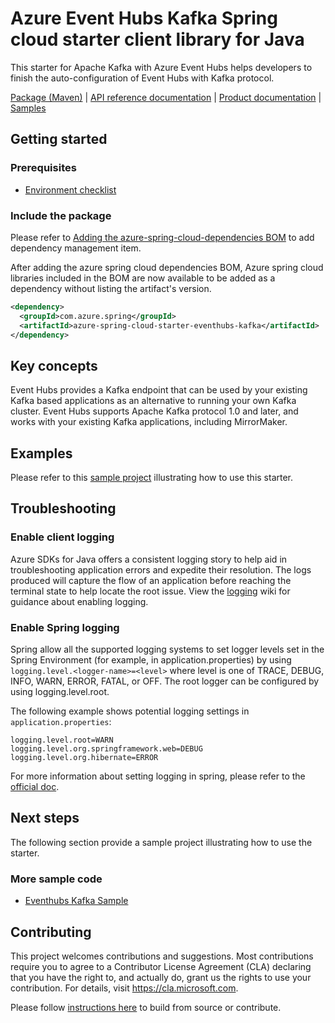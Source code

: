 # Azure Event Hubs Kafka Spring cloud starter client library for Java
This starter for Apache Kafka with Azure Event Hubs helps developers to finish the auto-configuration of Event Hubs with Kafka protocol.  

[Package (Maven)][package] | [API reference documentation][refdocs] | [Product documentation][docs] | [Samples][sample]

## Getting started

### Prerequisites
- [Environment checklist][environment_checklist]

### Include the package
Please refer to [Adding the azure-spring-cloud-dependencies BOM] to add dependency management item.

After adding the azure spring cloud dependencies BOM, Azure spring cloud libraries included in the BOM are now available to be
added as a dependency without listing the artifact's version.
```xml
<dependency>
  <groupId>com.azure.spring</groupId>
  <artifactId>azure-spring-cloud-starter-eventhubs-kafka</artifactId>
</dependency>
```

## Key concepts
Event Hubs provides a Kafka endpoint that can be used by your existing Kafka based applications as an alternative to running your own Kafka cluster. Event Hubs supports Apache Kafka protocol 1.0 and later, and works with your existing Kafka applications, including MirrorMaker.

## Examples
Please refer to this [sample project][sample] illustrating how to use this starter.

## Troubleshooting
### Enable client logging
Azure SDKs for Java offers a consistent logging story to help aid in troubleshooting application errors and expedite their resolution. The logs produced will capture the flow of an application before reaching the terminal state to help locate the root issue. View the [logging][logging] wiki for guidance about enabling logging.

### Enable Spring logging
Spring allow all the supported logging systems to set logger levels set in the Spring Environment (for example, in application.properties) by using `logging.level.<logger-name>=<level>` where level is one of TRACE, DEBUG, INFO, WARN, ERROR, FATAL, or OFF. The root logger can be configured by using logging.level.root.

The following example shows potential logging settings in `application.properties`:

```properties
logging.level.root=WARN
logging.level.org.springframework.web=DEBUG
logging.level.org.hibernate=ERROR
```

For more information about setting logging in spring, please refer to the [official doc][logging_doc].
 

## Next steps

The following section provide a sample project illustrating how to use the starter.
### More sample code
- [Eventhubs Kafka Sample][sample]

## Contributing
This project welcomes contributions and suggestions.  Most contributions require you to agree to a Contributor License Agreement (CLA) declaring that you have the right to, and actually do, grant us the rights to use your contribution. For details, visit https://cla.microsoft.com.

Please follow [instructions here][contributing_md] to build from source or contribute.

<!-- Link -->
[package]: https://mvnrepository.com/artifact/com.microsoft.azure/spring-cloud-starter-azure-eventhubs-kafka
[refdocs]: https://azure.github.io/azure-sdk-for-java/springcloud.html#azure-spring-cloud-autoconfigure
[docs]: https://docs.microsoft.com/azure/developer/java/spring-framework/configure-spring-cloud-stream-binder-java-app-kafka-azure-event-hub
[sample]: https://github.com/Azure/azure-sdk-for-java/tree/master/sdk/spring/azure-spring-boot-samples/azure-spring-cloud-sample-eventhubs-kafka
[logging]: https://github.com/Azure/azure-sdk-for-java/wiki/Logging-with-Azure-SDK#use-logback-logging-framework-in-a-spring-boot-application
[logging_doc]: https://docs.spring.io/spring-boot/docs/current/reference/html/spring-boot-features.html#boot-features-logging
[contributing_md]: https://github.com/Azure/azure-sdk-for-java/tree/master/sdk/spring/CONTRIBUTING.md
[environment_checklist]: https://github.com/Azure/azure-sdk-for-java/blob/master/sdk/spring/ENVIRONMENT_CHECKLIST.md#ready-to-run-checklist
[Adding the azure-spring-cloud-dependencies BOM]: https://github.com/Azure/azure-sdk-for-java/blob/master/sdk/spring/AZURE_SPRING_BOMS_USAGE.md#adding-the-azure-spring-cloud-dependencies-bom
